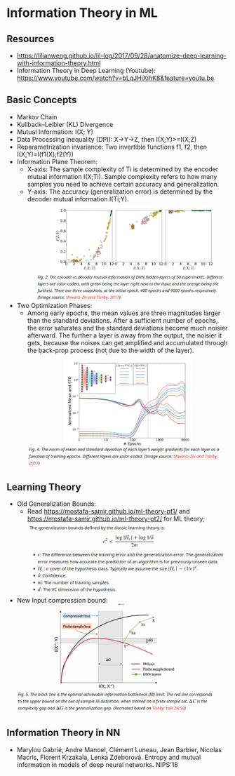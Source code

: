 # Information Theory in ML

## Resources
- https://lilianweng.github.io/lil-log/2017/09/28/anatomize-deep-learning-with-information-theory.html
- Information Theory in Deep Learning (Youtube): https://www.youtube.com/watch?v=bLqJHjXihK8&feature=youtu.be

## Basic Concepts
- Markov Chain
- Kullback–Leibler (KL) Divergence
- Mutual Information: I(X; Y)
- Data Processing Inequality (DPI): X->Y->Z, then I(X;Y)>=I(X;Z)
- Reparametrization invariance: Two invertible functions f1, f2, then I(X;Y)=I(f1(X);f2(Y))
- Information Plane Theorem:
	- X-axis: The sample complexity of Ti is determined by the encoder mutual information I(X;Ti). Sample complexity refers to how many samples you need to achieve certain accuracy and generalization.
	- Y-axis: The accuracy (generalization error) is determined by the decoder mutual information I(Ti;Y).\
		<img src="/DL/images/info-theory/info-plane.png" alt="drawing" width="450"/>
- Two Optimization Phases:
	- Among early epochs, the mean values are three magnitudes larger than the standard deviations. After a sufficient number of epochs, the error saturates and the standard deviations become much noisier afterward. The further a layer is away from the output, the noisier it gets, because the noises can get amplified and accumulated through the back-prop process (not due to the width of the layer).
		<img src="/DL/images/info-theory/two-opt-phase.png" alt="drawing" width="450"/>

## Learning Theory
- Old Generalization Bounds:
	- Read https://mostafa-samir.github.io/ml-theory-pt1/ and https://mostafa-samir.github.io/ml-theory-pt2/ for ML theory;
		<img src="/DL/images/info-theory/old-bound.png" alt="drawing" width="450"/>
- New Input compression bound:
		<img src="/DL/images/info-theory/new-bound.png" alt="drawing" width="450"/>

## Information Theory in NN
- Marylou Gabrié, Andre Manoel, Clément Luneau, Jean Barbier, Nicolas Macris, Florent Krzakala, Lenka Zdeborová. Entropy and mutual information in models of deep neural networks. NIPS'18
